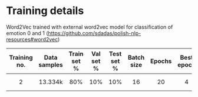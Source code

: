 # Training details

Word2Vec trained with external word2vec model for classification of emotion 0 and 1 (https://github.com/sdadas/polish-nlp-resources#word2vec)

| Training no. | Data samples | Train set % | Val set % | Test set % | Batch size | Epochs | Best epoch | Fitting time | Train accuracy | Train loss | Val accuracy | Val loss | Test accuracy | Test loss |               Accuracy figure               |               Loss figure               |               Confusion matrix                |       Notes       |
|:------------:|:------------:|:-----------:|:---------:|:----------:|:----------:|:------:|:----------:|:------------:|:--------------:|:----------:|:------------:|:--------:|:-------------:|:---------:|:-------------------------------------------:|:---------------------------------------:|:---------------------------------------------:|:-----------------:|
|      2       |     13.334k      |     80%     |    10%    |    10%     |     16     |   20   |     4      |     N.A.     |     0.7439     |   0.5058   |    0.7202    |  0.5367  |    0.7226     |  0.5681   | [figure](./figures/training_2_accuracy.png) | [figure](./figures/training_2_loss.png) | [figure](./figures/training_2_confmatrix.png) | Sentence word2vec |
